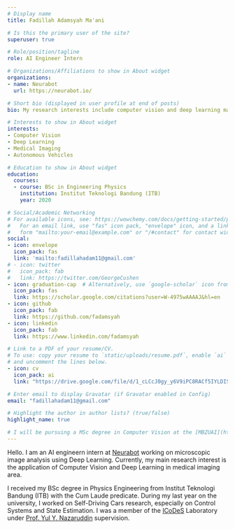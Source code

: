 ```yaml
---
# Display name
title: Fadillah Adamsyah Ma'ani

# Is this the primary user of the site?
superuser: true

# Role/position/tagline
role: AI Engineer Intern

# Organizations/Affiliations to show in About widget
organizations:
- name: Neurabot
  url: https://neurabot.io/

# Short bio (displayed in user profile at end of posts)
bio: My research interests include computer vision and deep learning matter, especially on the area of medical imaging and autonomous vehicles.

# Interests to show in About widget
interests:
- Computer Vision
- Deep Learning
- Medical Imaging
- Autonomous Vehicles

# Education to show in About widget
education:
  courses:
  - course: BSc in Engineering Physics
    institution: Institut Teknologi Bandung (ITB)
    year: 2020

# Social/Academic Networking
# For available icons, see: https://wowchemy.com/docs/getting-started/page-builder/#icons
#   For an email link, use "fas" icon pack, "envelope" icon, and a link in the
#   form "mailto:your-email@example.com" or "/#contact" for contact widget.
social:
- icon: envelope
  icon_pack: fas
  link: 'mailto:fadillahadam11@gmail.com'
# - icon: twitter
#   icon_pack: fab
#   link: https://twitter.com/GeorgeCushen
- icon: graduation-cap  # Alternatively, use `google-scholar` icon from `ai` icon pack
  icon_pack: fas
  link: https://scholar.google.com/citations?user=W-4975wAAAAJ&hl=en
- icon: github
  icon_pack: fab
  link: https://github.com/fadamsyah
- icon: linkedin
  icon_pack: fab
  link: https://www.linkedin.com/fadamsyah

# Link to a PDF of your resume/CV.
# To use: copy your resume to `static/uploads/resume.pdf`, enable `ai` icons in `params.toml`, 
# and uncomment the lines below.
- icon: cv
  icon_pack: ai
  link: "https://drive.google.com/file/d/1_cLCcJ0gy_y6V9iPC8RACf5IYLDISoVj/view?usp=sharing"

# Enter email to display Gravatar (if Gravatar enabled in Config)
email: "fadillahadam11@gmail.com"

# Highlight the author in author lists? (true/false)
highlight_name: true

# I will be pursuing a MSc degree in Computer Vision at the [MBZUAI](https://mbzuai.ac.ae/) starting from Fall 2021, Insya Allah. Feel free to reach me for collaborations or inquiries :).
---
```


Hello. I am an AI engineern intern at [Neurabot](https://neurabot.io/en) working on microscopic image analysis using Deep Learning. Currently, my main research interest is the application of Computer Vision and Deep Learning in medical imaging area.

I received my BSc degree in Physics Engineering from Institut Teknologi Bandung (ITB) with the Cum Laude predicate. During my last year on the university, I worked on Self-Driving Cars research, especially on Control Systems and State Estimation. I was a member of the [ICoDeS](https://ik.fti.itb.ac.id/lab-icodes/) Laboratory under [Prof. Yul Y. Nazaruddin](https://scholar.google.com/citations?user=Rve3vEYAAAAJ&hl=en) supervision.
